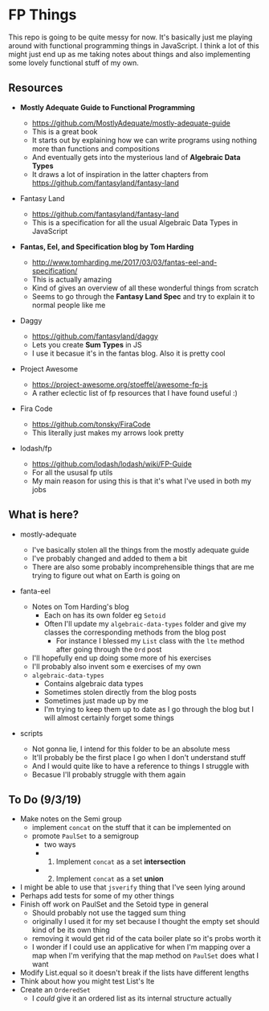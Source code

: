 # FP Things

This repo is going to be quite messy for now. It's basically just me playing around with functional programming things in JavaScript. I think a lot of this might just end up as me taking notes about things and also implementing some lovely functional stuff of my own. 

## Resources

- **Mostly Adequate Guide to Functional Programming**
  - https://github.com/MostlyAdequate/mostly-adequate-guide 
  - This is a great book
  - It starts out by explaining how we can write programs using nothing more than functions and compositions
  - And eventually gets into the mysterious land of **Algebraic Data Types**
  - It draws a lot of inspiration in the latter chapters from https://github.com/fantasyland/fantasy-land

- Fantasy Land
  - https://github.com/fantasyland/fantasy-land
  - This is a specification for all the usual Algebraic Data Types in JavaScript

- **Fantas, Eel, and Specification blog by Tom Harding**
  - http://www.tomharding.me/2017/03/03/fantas-eel-and-specification/
  - This is actually amazing
  - Kind of gives an overview of all these wonderful things from scratch
  - Seems to go through the **Fantasy Land Spec** and try to explain it to normal people like me

- Daggy
  - https://github.com/fantasyland/daggy
  - Lets you create **Sum Types** in JS
  - I use it becasue it's in the fantas blog. Also it is pretty cool

- Project Awesome 
  - https://project-awesome.org/stoeffel/awesome-fp-js
  - A rather eclectic list of fp resources that I have found useful :) 

- Fira Code
  - https://github.com/tonsky/FiraCode
  - This literally just makes my arrows look pretty

- lodash/fp
  - https://github.com/lodash/lodash/wiki/FP-Guide
  - For all the ususal fp utils
  - My main reason for using this is that it's what I've used in both my jobs

## What is here?

- mostly-adequate
  - I've basically stolen all the things from the mostly adequate guide
  - I've probably changed and added to them a bit
  - There are also some probably incomprehensible things that are me trying to figure out what on Earth is going on

- fanta-eel
  - Notes on Tom Harding's blog
    - Each on has its own folder eg `Setoid` 
    - Often I'll update my `algebraic-data-types` folder and give my classes the corresponding methods from the blog post
      - For instance I blessed my `List` class with the `lte` method after going through the `Ord` post
  - I'll hopefully end up doing some more of his exercises
  - I'll probably also invent som e exercises of my own
  - `algebraic-data-types` 
    - Contains algebraic data types
    - Sometimes stolen directly from the blog posts
    - Sometimes just made up by me
    - I'm trying to keep them up to date as I go through the blog but I will almost certainly forget some things

- scripts
  - Not gonna lie, I intend for this folder to be an absolute mess
  - It'll probably be the first place I go when I don't understand stuff
  - And I would quite like to have a reference to things I struggle with
  - Becasue I'll probably struggle with them again

## To Do (9/3/19)

- Make notes on the Semi group
  - implement `concat` on the stuff that it can be implemented on
  - promote `PaulSet` to a semigroup
    - two ways
    - 1) Implement `concat` as a set **intersection**
    - 2) Implement `concat` as a set **union**
- I might be able to use that `jsverify` thing that I've seen lying around
- Perhaps add tests for some of my other things
- Finish off work on PaulSet and the Setoid type in general
  - Should probably not use the tagged sum thing
  - originally I used it for my set because I thought the empty set should kind of be its own thing
  - removing it would get rid of the cata boiler plate so it's probs worth it
  - I wonder if I could use an applicative for when I'm mapping over a map when I'm verifying that the map method on `PaulSet` does what I want
- Modify List.equal so it doesn't break if the lists have different lengths
- Think about how you might test List's lte
- Create an `OrderedSet`
  - I _could_ give it an ordered list as its internal structure actually
